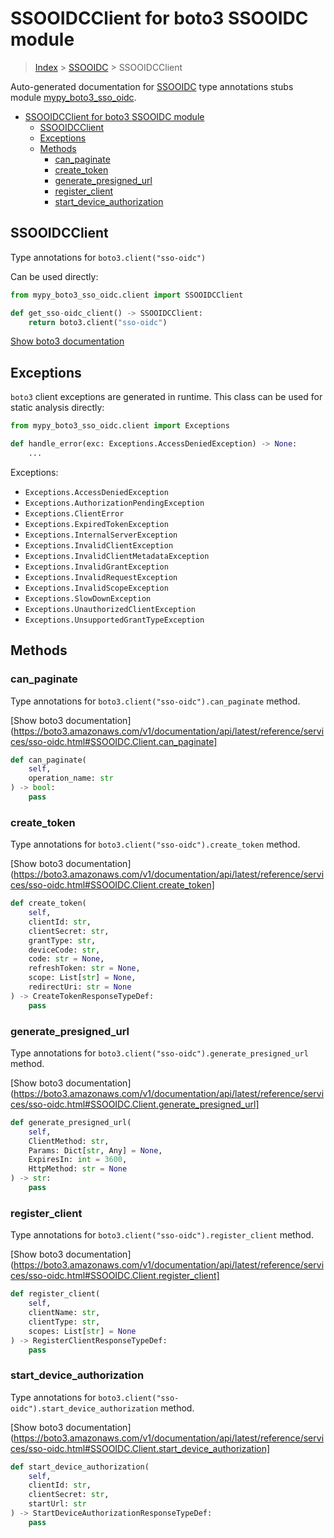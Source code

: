 # SSOOIDCClient for boto3 SSOOIDC module

> [Index](../README.md) > [SSOOIDC](./README.md) > SSOOIDCClient

Auto-generated documentation for [SSOOIDC](https://boto3.amazonaws.com/v1/documentation/api/latest/reference/services/sso-oidc.html#SSOOIDC)
type annotations stubs module [mypy_boto3_sso_oidc](https://pypi.org/project/mypy-boto3-sso-oidc/).

- [SSOOIDCClient for boto3 SSOOIDC module](#ssooidcclient-for-boto3-ssooidc-module)
  - [SSOOIDCClient](#ssooidcclient)
  - [Exceptions](#exceptions)
  - [Methods](#methods)
    - [can_paginate](#can_paginate)
    - [create_token](#create_token)
    - [generate_presigned_url](#generate_presigned_url)
    - [register_client](#register_client)
    - [start_device_authorization](#start_device_authorization)

## SSOOIDCClient

Type annotations for `boto3.client("sso-oidc")`

Can be used directly:

```python
from mypy_boto3_sso_oidc.client import SSOOIDCClient

def get_sso-oidc_client() -> SSOOIDCClient:
    return boto3.client("sso-oidc")
```

[Show boto3 documentation](https://boto3.amazonaws.com/v1/documentation/api/latest/reference/services/sso-oidc.html#SSOOIDC.Client)

## Exceptions


`boto3` client exceptions are generated in runtime. This class can be used for static analysis directly:

```python
from mypy_boto3_sso_oidc.client import Exceptions

def handle_error(exc: Exceptions.AccessDeniedException) -> None:
    ...
```


Exceptions:

- `Exceptions.AccessDeniedException`
- `Exceptions.AuthorizationPendingException`
- `Exceptions.ClientError`
- `Exceptions.ExpiredTokenException`
- `Exceptions.InternalServerException`
- `Exceptions.InvalidClientException`
- `Exceptions.InvalidClientMetadataException`
- `Exceptions.InvalidGrantException`
- `Exceptions.InvalidRequestException`
- `Exceptions.InvalidScopeException`
- `Exceptions.SlowDownException`
- `Exceptions.UnauthorizedClientException`
- `Exceptions.UnsupportedGrantTypeException`


## Methods


### can_paginate

Type annotations for `boto3.client("sso-oidc").can_paginate` method.

[Show boto3 documentation](https://boto3.amazonaws.com/v1/documentation/api/latest/reference/services/sso-oidc.html#SSOOIDC.Client.can_paginate]

```python
def can_paginate(
    self,
    operation_name: str
) -> bool:
    pass
```

### create_token

Type annotations for `boto3.client("sso-oidc").create_token` method.

[Show boto3 documentation](https://boto3.amazonaws.com/v1/documentation/api/latest/reference/services/sso-oidc.html#SSOOIDC.Client.create_token]

```python
def create_token(
    self,
    clientId: str,
    clientSecret: str,
    grantType: str,
    deviceCode: str,
    code: str = None,
    refreshToken: str = None,
    scope: List[str] = None,
    redirectUri: str = None
) -> CreateTokenResponseTypeDef:
    pass
```

### generate_presigned_url

Type annotations for `boto3.client("sso-oidc").generate_presigned_url` method.

[Show boto3 documentation](https://boto3.amazonaws.com/v1/documentation/api/latest/reference/services/sso-oidc.html#SSOOIDC.Client.generate_presigned_url]

```python
def generate_presigned_url(
    self,
    ClientMethod: str,
    Params: Dict[str, Any] = None,
    ExpiresIn: int = 3600,
    HttpMethod: str = None
) -> str:
    pass
```

### register_client

Type annotations for `boto3.client("sso-oidc").register_client` method.

[Show boto3 documentation](https://boto3.amazonaws.com/v1/documentation/api/latest/reference/services/sso-oidc.html#SSOOIDC.Client.register_client]

```python
def register_client(
    self,
    clientName: str,
    clientType: str,
    scopes: List[str] = None
) -> RegisterClientResponseTypeDef:
    pass
```

### start_device_authorization

Type annotations for `boto3.client("sso-oidc").start_device_authorization` method.

[Show boto3 documentation](https://boto3.amazonaws.com/v1/documentation/api/latest/reference/services/sso-oidc.html#SSOOIDC.Client.start_device_authorization]

```python
def start_device_authorization(
    self,
    clientId: str,
    clientSecret: str,
    startUrl: str
) -> StartDeviceAuthorizationResponseTypeDef:
    pass
```



